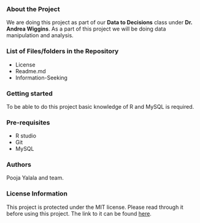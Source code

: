 ### About the Project
We are doing this project as part of our **Data to Decisions** class under **Dr. Andrea Wiggins**. As a part of this project we will be doing data manipulation and analysis.

### List of Files/folders in the Repository
* License
* Readme.md
* Information-Seeking

### Getting started
To be able to do this project basic knowledge of R and MySQL is required.

### Pre-requisites
* R studio
* Git
* MySQL


### Authors
Pooja Yalala and team.

### License Information
This project is protected under the MIT license. Please read through it before using this project.
The link to it can be found [here](https://github.com/PoojaYalala/D2D-Project/blob/master/LICENSE).
